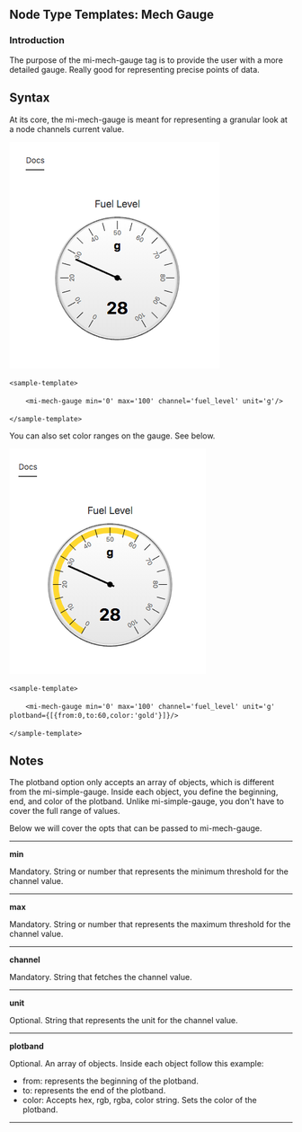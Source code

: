 ## Node Type Templates: Mech Gauge

### Introduction

The purpose of the mi-mech-gauge tag is to provide the user with a more detailed gauge. Really good for representing precise points of data.

## Syntax


At its core, the mi-mech-gauge is meant for representing a granular look at a node channels current value.

![alt text](../screenshots/mech-gauge.png "Mech Gauge")

```
<sample-template>

    <mi-mech-gauge min='0' max='100' channel='fuel_level' unit='g'/>

</sample-template>

```

You can also set color ranges on the gauge. See below.

![alt text](../screenshots/yellow-mech-gauge.png "Mech Gauge")

```
<sample-template>

    <mi-mech-gauge min='0' max='100' channel='fuel_level' unit='g' plotband={[{from:0,to:60,color:'gold'}]}/>
    
</sample-template>

```

## Notes

The plotband option only accepts an array of objects, which is different from the mi-simple-gauge. Inside each object, you define the beginning, end, and color of the plotband. Unlike mi-simple-gauge, you don't have to cover the full range of values.

Below we will cover the opts that can be passed to mi-mech-gauge.

---

**min**

Mandatory. String or number that represents the minimum threshold for the channel value.

---

**max**

Mandatory. String or number that represents the maximum threshold for the channel value.

---

**channel**

Mandatory. String that fetches the channel value. 

---

**unit**

Optional. String that represents the unit for the channel value. 

---
**plotband**

Optional. An array of objects. Inside each object follow this example:
- from: represents the beginning of the plotband.
- to: represents the end of the plotband.
- color: Accepts hex, rgb, rgba, color string. Sets the color of the plotband.
---